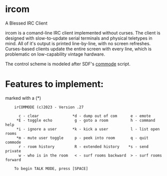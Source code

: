 # ircom

A Blessed IRC Client

ircom is a comand-line IRC client implemented without curses. The client is designed with slow-to-update serial terminals and physical teletypes in mind. All of it's output is printed line-by-line, with no screen refreshes. Curses-based clients update the entire screen with every line, which is problematic on low-capability vintage hardware.

The control scheme is modeled after SDF's [commode](http://jwodder.freeshell.org/sdf/commands.html) script.

# Features to implement:
marked with a (*)

        irCOMMODE (c)2023 - Version .27
        
          c - clear               *d - dump out of com      e - emote
         *E - toggle echo          g - goto a room          h - command help         
         *i - ignore a user       *k - kick a user          l - list open rooms
         *m - mute user toggle     p - peek into room       q - quit commode
          r - room history         R - extended history    *s - send private         
          w - who is in the room   < - surf rooms backward  > - surf rooms forward
        
        To begin TALK MODE, press [SPACE]

